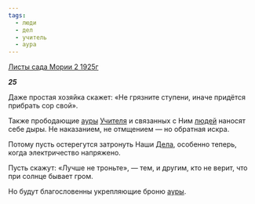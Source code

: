 ```yaml
---
tags:
  - люди
  - дел
  - учитель
  - аура
---
```

[Листы сада Мории 2 1925г](https://127.0.0.1:4002/agni/1925)

___25___

Даже простая хозяйка скажет: «Не грязните ступени, иначе придётся прибрать сор свой».   

Также прободающие [ауры](../../../tags/#аура) [Учителя](../../../tags/#учитель) и связанных с Ним [людей](../../../tags/#люди) наносят себе дыры. Не наказанием, не отмщением — но обратная искра.   

Потому пусть остерегутся затронуть Наши [Дела](../../../tags/#дел), особенно теперь, когда электричество напряжено.   

Пусть скажут: «Лучше не троньте», — тем, и другим, кто не верит, что при солнце бывает гром.   

Но будут благословенны укрепляющие броню [ауры](../../../tags/#аура).   

